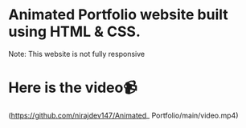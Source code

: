 # Animated Portfolio website built using HTML & CSS.

Note: This website is not fully responsive

# Here is the video📹

(https://github.com/nirajdev147/Animated_ Portfolio/main/video.mp4)
